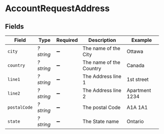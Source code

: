 # AccountRequestAddress


## Fields

| Field                   | Type                    | Required                | Description             | Example                 |
| ----------------------- | ----------------------- | ----------------------- | ----------------------- | ----------------------- |
| `city`                  | *?string*               | :heavy_minus_sign:      | The name of the City    | Ottawa                  |
| `country`               | *?string*               | :heavy_minus_sign:      | The name of the Country | Canada                  |
| `line1`                 | *?string*               | :heavy_minus_sign:      | The Address line 1      | 1st street              |
| `line2`                 | *?string*               | :heavy_minus_sign:      | The Address line 2      | Apartment 1234          |
| `postalCode`            | *?string*               | :heavy_minus_sign:      | The postal Code         | A1A 1A1                 |
| `state`                 | *?string*               | :heavy_minus_sign:      | The State name          | Ontario                 |